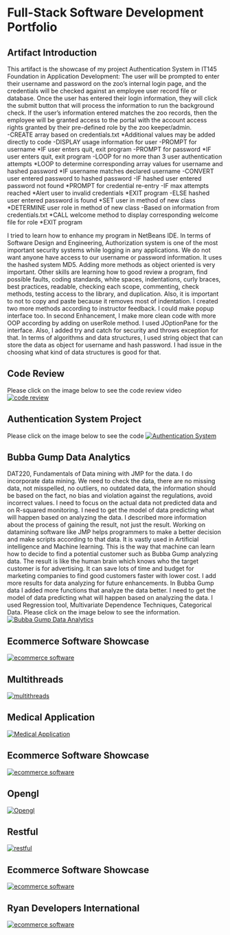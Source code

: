 # Full-Stack Software Development Portfolio
## Artifact Introduction
This artifact is the showcase of my project Authentication System in IT145 Foundation in Application Development: The user will be prompted to enter their username and password on the zoo’s internal login page, and the credentials will be checked against an employee user record file or database. Once the user has entered their login information, they will click the submit button that will process the information to run the background check. If the user’s information entered matches the zoo records, then the employee will be granted access to the portal with the account access rights granted by their pre-defined role by the zoo keeper/admin.  
-CREATE array based on credentials.txt
    *Additional values may be added directly to code
-DISPLAY usage information for user
-PROMPT for username
	*IF user enters quit, exit program
-PROMPT for password
	*IF user enters quit, exit program
-LOOP for no more than 3 user authentication attempts
	*LOOP to determine corresponding array values for username and hashed password
	*IF username matches declared username
		-CONVERT user entered password to hashed password
		-IF hashed user entered password not found
			*PROMPT for credential re-entry
		-IF max attempts reached
			*Alert user to invalid credentials
			*EXIT program
		-ELSE hashed user entered password is found
			*SET user in method of new class
			*DETERMINE user role in method of new class
				-Based on information from credentials.txt
	*CALL welcome method to display corresponding welcome file for role
	*EXIT program
  
I tried to learn how to enhance my program in NetBeans IDE. In terms of Software Design and Engineering, Authorization system is one of the most important security systems while logging in any applications. We do not want anyone have access to our username or password information. It uses the hashed system MD5. Adding more methods as object oriented is very important. Other skills are learning how to good review a program, find possible faults, coding standards, white spaces, indentations, curly braces, best practices, readable, checking each scope, commenting, check methods, testing access to the library, and duplication. Also, it is important to not to copy and paste because it removes most of indentation. I created two more methods according to instructor feedback. I could make popup interface too. In second Enhancement, I make more clean code with more OOP according by adding on userRole method. I used JOptionPane for the interface. Also, I added try and catch for security and throws exception for that. 
In terms of algorithms and data structures, I used string object that can store the data as object for username and hash password. I had issue in the choosing what kind of data structures is good for that.  
## Code Review
Please click on the image below to see the code review video
[![code review](https://pilbox.themuse.com/image.png?url=https%3A%2F%2Fassets.themuse.com%2Fuploaded%2Fattachments%2F37944.png%3Fv%3D57b2048f9764ef46742fa4004f485f9efa0448e3dad2cc30de7d2df60eb86379&h=367&prog=1)](https://www.youtube.com/watch?v=GJFQe58KfOw)

## Authentication System Project
Please click on the image below to see the code
[![Authentication System](https://swoopnow.com/wp-content/uploads/2018/02/authentication-vs-authorization.png)](https://github.com/AzitaDadresan/Authentication-System)

## Bubba Gump Data Analytics
DAT220, Fundamentals of Data mining with JMP for the data.  I do incorporate data mining.
We need to check the data, there are no missing data, not misspelled, no outliers, no outdated data, the information should be based on the fact, no bias and violation against the regulations, avoid incorrect values. I need to focus on the actual data not predicted data and on R-squared monitoring. I need to get the model of data predicting what will happen based on analyzing the data.
I described more information about the process of gaining the result, not just the result. Working on datamining software like JMP helps programmers to make a better decision and make scripts according to that data. It is vastly used in Artificial intelligence and Machine learning. This is the way that machine can learn how to decide to find a potential customer such as Bubba Gump analyzing data. The result is like the human brain which knows who the target customer is for advertising. It can save lots of time and budget for marketing companies to find good customers faster with lower cost.
	I add more results for data analyzing for future enhancements. In Bubba Gump data I added more functions that analyze the data better. I need to get the model of data predicting what will happen based on analyzing the data.
	I used Regression tool, Multivariate Dependence Techniques, Categorical Data. 
Please click on the image below to see the information. 
[![Bubba Gump Data Analytics](https://www.maritzcx.com/blog/wp-content/uploads/2013/01/bubba-gump-300x297.jpg)](https://github.com/AzitaDadresan/Bubba-Gump-Data)

## Ecommerce Software Showcase
[![ecommerce software](http://www.ryandevelopers.com/wp-content/uploads/2019/09/sportek-1554x500.jpg)](https://sportek.com/)

## Multithreads
[![multithreads](https://i.ytimg.com/vi/hLucZsS0JDo/maxresdefault.jpg)](https://github.com/AzitaDadresan/Multithread)

## Medical Application
[![Medical Application](https://emerj.com/wp-content/uploads/2018/10/data-mining-medical-records-with-machine-learning-5-current-applications.png)](https://github.com/AzitaDadresan/Medical-Application)

## Ecommerce Software Showcase
[![ecommerce software](http://www.ryandevelopers.com/wp-content/uploads/2019/09/sby-1-1554x500.jpg)](https://spandexbyyard.com/)

## Opengl
[![Opengl](https://answers.unrealengine.com/storage/temp/222581-screen-win.png)](https://github.com/AzitaDadresan/Opengl)

## Restful
[![restful](https://miro.medium.com/max/782/1*EbBD6IXvf3o-YegUvRB_IA.jpeg)](https://github.com/AzitaDadresan/Restful)

## Ecommerce Software Showcase
[![ecommerce software](http://www.ryandevelopers.com/wp-content/uploads/2019/09/zbazar-1-1554x500.jpg)](https://www.zbazaar.com/)

## Ryan Developers International
[![ecommerce software](http://www.ryandevelopers.com/wp-content/uploads/2018/12/1-1554x500@2x.jpg)](http://www.ryandevelopers.com/)






